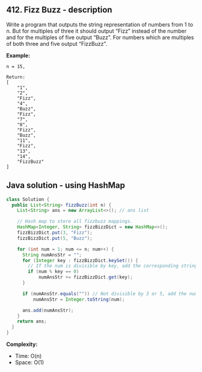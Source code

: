 ## 412. Fizz Buzz - description

Write a program that outputs the string representation of numbers from 1 to n.
But for multiples of three it should output “Fizz” instead of the number and for the multiples of five output “Buzz”. For numbers which are multiples of both three and five output “FizzBuzz”.

**Example:**

```text
n = 15,

Return:
[
    "1",
    "2",
    "Fizz",
    "4",
    "Buzz",
    "Fizz",
    "7",
    "8",
    "Fizz",
    "Buzz",
    "11",
    "Fizz",
    "13",
    "14",
    "FizzBuzz"
]
```

## Java solution - using HashMap

```java
class Solution {
  public List<String> fizzBuzz(int n) {
    List<String> ans = new ArrayList<>(); // ans list

    // Hash map to store all fizzbuzz mappings.
    HashMap<Integer, String> fizzBizzDict = new HashMap<>(); 
    fizzBizzDict.put(3, "Fizz");
    fizzBizzDict.put(5, "Buzz");

    for (int num = 1; num <= n; num++) {
      String numAnsStr = "";
      for (Integer key : fizzBizzDict.keySet()) {
        // If the num is divisible by key, add the corresponding string mapping to current numAnsStr
        if (num % key == 0) 
            numAnsStr += fizzBizzDict.get(key);
      }

      if (numAnsStr.equals("")) // Not divisible by 3 or 5, add the number itself
          numAnsStr = Integer.toString(num); 

      ans.add(numAnsStr);
    }
    return ans;
  }
}
```

**Complexity:**
* Time: O(n)
* Space: O(1)